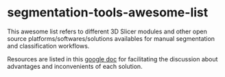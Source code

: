 # segmentation-tools-awesome-list
This awesome list refers to different 3D Slicer modules and other open source platforms/softwares/solutions availables for manual segmentation and classification workflows. 

Resources are listed in this [google doc](https://docs.google.com/document/d/19utNJ5qxPfEPvFaoHA7pXMPvFItQwJQY2Vb8ZB_T3TA/edit?usp=sharing) for facilitating the discussion about advantages and inconvenients of each solution.
